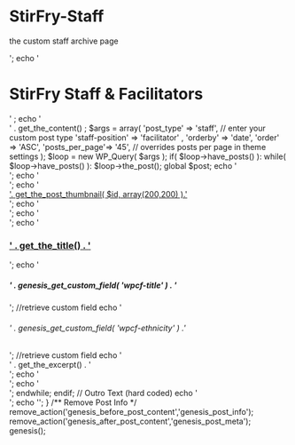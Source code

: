 # StirFry-Staff
the custom staff archive page

<?php
 
/**
 * Template Name: Staff Archive
 * Description: Used as a page template to show page contents, followed by a loop through a CPT archive  
 */
 
remove_action ('genesis_loop', 'genesis_do_loop'); // Remove the standard loop
add_action( 'genesis_loop', 'custom_do_loop' ); // Add custom loop
 
function custom_do_loop() {
    	
	// Intro Text (from page content)
	echo '<div class="page hentry entry">';
        echo '<h1>StirFry Staff &amp; Facilitators</h1>' ;
	echo '<div class="entry-content">' . get_the_content() ;


	$args = array(
		'post_type' => 'staff', // enter your custom post type
                'staff-position' => 'facilitator' ,
		'orderby' => 'date',
		'order' => 'ASC',
		'posts_per_page'=> '45',  // overrides posts per page in theme settings
	);
	$loop = new WP_Query( $args );
	if( $loop->have_posts() ):
				
		while( $loop->have_posts() ): $loop->the_post(); global $post;
 
echo '<div class="allibox" >';
			echo '<div class="one-fourth first">';
			echo '<div class="staff-image"><a class="more-link" href="' . get_permalink() . '">'. get_the_post_thumbnail( $id, array(200,200) ).'</a></div>';
		
                     
			echo '</div>';	
			echo '<div class="three-fourths">';
			echo '<h3><a class="more-link" href="' . get_permalink() . '">' . get_the_title() . '</a></h3>';   
                        echo '<h5>' . genesis_get_custom_field( 'wpcf-title' ) . '</h5>'; //retrieve custom field   
                        echo '<h6>' . genesis_get_custom_field( 'wpcf-ethnicity' ) .'</h6>'; //retrieve custom field
			echo '<div class="bio_box">' . get_the_excerpt() . '</div>';

			echo '</div>'; 
echo '</div>';
		

		endwhile;
	
		
	endif;
	
	
	
	// Outro Text (hard coded)
	
	echo '</div><!-- end .entry-content -->';
	echo '</div><!-- end .page .hentry .entry -->';
}
	
/** Remove Post Info */
remove_action('genesis_before_post_content','genesis_post_info');
remove_action('genesis_after_post_content','genesis_post_meta');
 
genesis();
